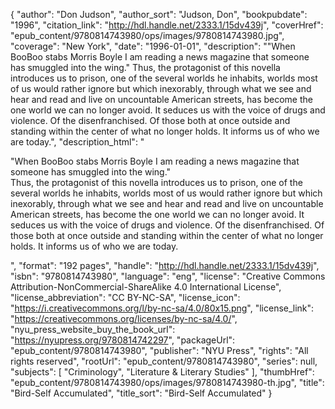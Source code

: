 {
  "author": "Don Judson",
  "author_sort": "Judson, Don",
  "bookpubdate": "1996",
  "citation_link": "http://hdl.handle.net/2333.1/15dv439j",
  "coverHref": "epub_content/9780814743980/ops/images/9780814743980.jpg",
  "coverage": "New York",
  "date": "1996-01-01",
  "description": "\"When BooBoo stabs Morris Boyle I am reading a news magazine that someone has smuggled into the wing.\" Thus, the protagonist of this novella introduces us to prison, one of the several worlds he inhabits, worlds most of us would rather ignore but which inexorably, through what we see and hear and read and live on uncountable American streets, has become the one world we can no longer avoid. It seduces us with the voice of drugs and violence. Of the disenfranchised. Of those both at once outside and standing within the center of what no longer holds. It informs us of who we are today.",
  "description_html": "<p>\"When BooBoo stabs Morris Boyle I am reading a news magazine that someone has smuggled into the wing.\"<br> Thus, the protagonist of this novella introduces us to prison, one of the several worlds he inhabits, worlds most of us would rather ignore but which inexorably, through what we see and hear and read and live on uncountable American streets, has become the one world we can no longer avoid. It seduces us with the voice of drugs and violence. Of the disenfranchised. Of those both at once outside and standing within the center of what no longer holds. It informs us of who we are today.</p>",
  "format": "192 pages",
  "handle": "http://hdl.handle.net/2333.1/15dv439j",
  "isbn": "9780814743980",
  "language": "eng",
  "license": "Creative Commons Attribution-NonCommercial-ShareAlike 4.0 International License",
  "license_abbreviation": "CC BY-NC-SA",
  "license_icon": "https://i.creativecommons.org/l/by-nc-sa/4.0/80x15.png",
  "license_link": "https://creativecommons.org/licenses/by-nc-sa/4.0/",
  "nyu_press_website_buy_the_book_url": "https://nyupress.org/9780814742297",
  "packageUrl": "epub_content/9780814743980",
  "publisher": "NYU Press",
  "rights": "All rights reserved",
  "rootUrl": "epub_content/9780814743980",
  "series": null,
  "subjects": [
    "Criminology",
    "Literature & Literary Studies"
  ],
  "thumbHref": "epub_content/9780814743980/ops/images/9780814743980-th.jpg",
  "title": "Bird-Self Accumulated",
  "title_sort": "Bird-Self Accumulated"
}
